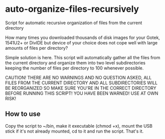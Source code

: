 # auto-organize-files-recursively
Script for automatic recursive organization of files from the current directory

How many times you downloaded thousands of disk images for your Gotek, 1541U2+ or DivIDE
but device of your choice does not cope well with large amounts of files per directory?

Simple solution is here. This script will automatically gather all the files from the
current directory and organize them into two level subdirectories keeping the number of
files per directory to 100 whenever possible.

CAUTION!
THERE ARE NO WARNINGS AND NO QUESTION ASKED, ALL FILES FROM THE CURRENT DIRECTORY AND
ALL SUBDIRECTORIES WILL BE REORGANIZED SO MAKE SURE YOU'RE IN THE CORRECT DIRECTORY
BEFORE RUNNING THIS SCRIPT! YOU HAVE BEEN WARNED! USE AT OWN RISK!

## How to use

Copy the script to ~/bin, make it executable (chmod +x), mount the USB stick if it's
not already mounted, cd to it and run the script. That's it.
